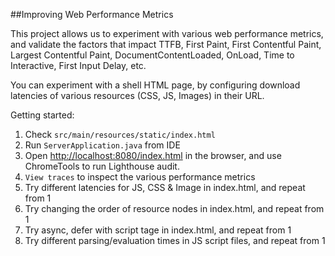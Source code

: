 ##Improving Web Performance Metrics


This project allows us to experiment with various web performance metrics, and validate the factors that impact TTFB, First Paint, First Contentful Paint, Largest Contentful Paint, DocumentContentLoaded, OnLoad, Time to Interactive, First Input Delay, etc.

You can experiment with a shell HTML page, by configuring download latencies of various resources (CSS, JS, Images) in their URL.   

Getting started:

1. Check `src/main/resources/static/index.html`
2. Run `ServerApplication.java` from IDE
3. Open <http://localhost:8080/index.html> in the browser, and use ChromeTools to run Lighthouse audit.
4. `View traces` to inspect the various performance metrics 
5. Try different latencies for JS, CSS & Image in index.html, and repeat from 1
6. Try changing the order of resource nodes in index.html, and repeat from 1
7. Try async, defer with script tage in index.html, and repeat from 1
8. Try different parsing/evaluation times in JS script files, and repeat from 1
 
